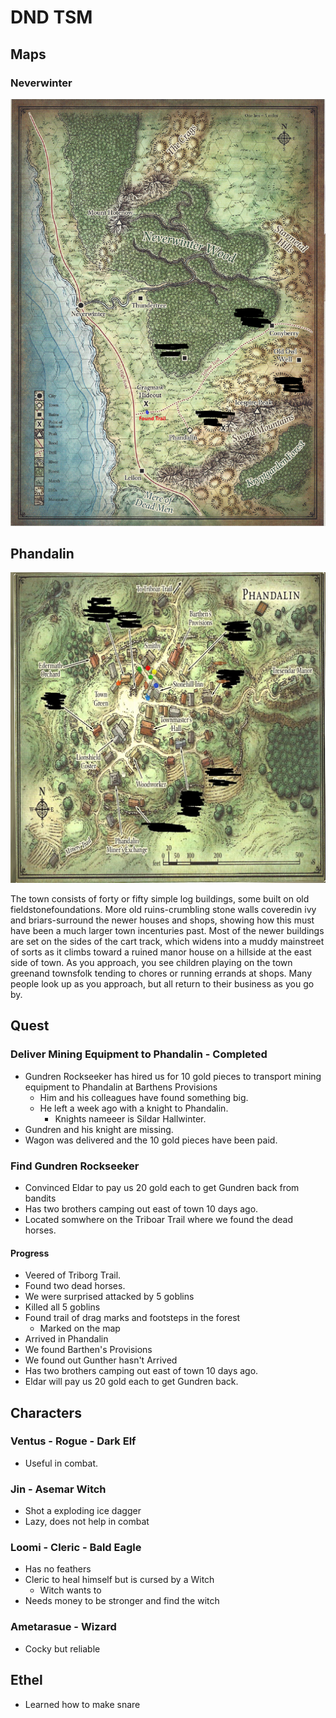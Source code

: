 # DND TSM

## Maps

### Neverwinter

![Map of Neverwinter](./neverwinter.png)

## Phandalin

![Map of Phandalin](./phandalin.JPG)

The town consists of forty or fifty simple log buildings, some built on old fieldstonefoundations.
More old ruins-crumbling stone walls coveredin ivy and briars-surround the newer houses and shops,
showing how this must have been a much larger town incenturies past. Most of the newer buildings
are set on the sides of the cart track, which widens into a muddy mainstreet of sorts as it climbs
toward a ruined manor house on a hillside at the east side of town. As you approach, you see children
playing on the town greenand townsfolk tending to chores or running errands at shops. Many people
look up as you approach, but all return to their business as you go by.

## Quest

### Deliver Mining Equipment to Phandalin - Completed

- Gundren Rockseeker has hired us for 10 gold pieces to transport mining equipment to Phandalin at Barthens Provisions
  - Him and his colleagues have found something big.
  - He left a week ago with a knight to Phandalin.
    - Knights nameeer is Sildar Hallwinter.
- Gundren and his knight are missing.
- Wagon was delivered and the 10 gold pieces have been paid.

### Find Gundren Rockseeker

- Convinced Eldar to pay us 20 gold each to get Gundren back from bandits
- Has two brothers camping out east of town 10 days ago.
- Located somwhere on the Triboar Trail where we found the dead horses.

#### Progress

- Veered of Triborg Trail.
- Found two dead horses.
- We were surprised attacked by 5 goblins
- Killed all 5 goblins
- Found trail of drag marks and footsteps in the forest
  - Marked on the map
- Arrived in Phandalin
- We found Barthen's Provisions
- We found out Gunther hasn't Arrived
- Has two brothers camping out east of town 10 days ago.
- Eldar will pay us 20 gold each to get Gundren back.

## Characters

### Ventus - Rogue - Dark Elf

- Useful in combat.

### Jin - Asemar Witch

- Shot a exploding ice dagger
- Lazy, does not help in combat

### Loomi - Cleric - Bald Eagle

- Has no feathers
- Cleric to heal himself but is cursed by a Witch
  - Witch wants to
- Needs money to be stronger and find the witch

### Ametarasue - Wizard

- Cocky but reliable

## Ethel

- Learned how to make snare
